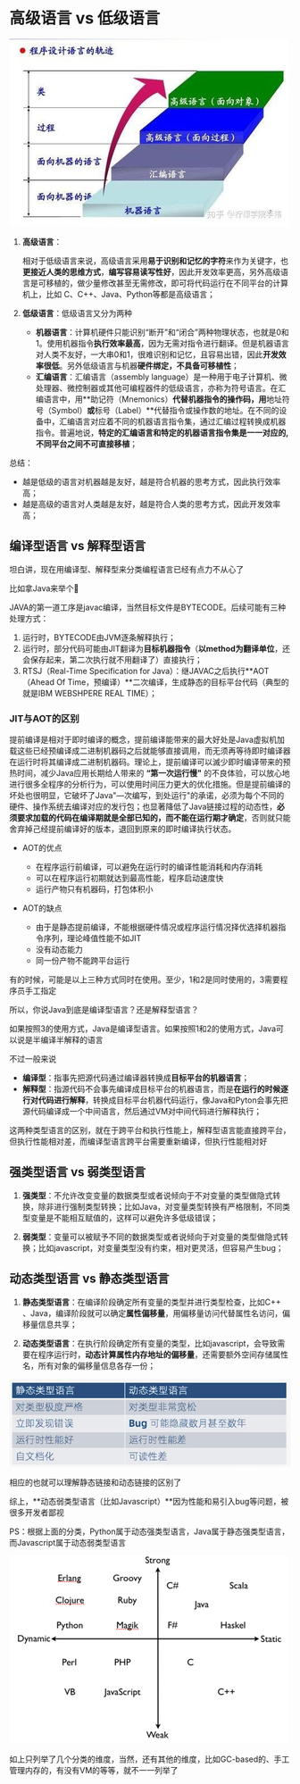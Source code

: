
# **高级语言 vs 低级语言**

![高级语言和低级语言](https://github.com/xiaoyuge/Tech-Notes/blob/58e72b095de3f5d36f7e053b47c4e13ab6d98814/%E7%BC%96%E7%A8%8B%E8%AF%AD%E8%A8%80/resources/%E9%AB%98%E7%BA%A7%E8%AF%AD%E8%A8%80%E5%92%8C%E4%BD%8E%E7%BA%A7%E8%AF%AD%E8%A8%80.jpeg)

1. **高级语言**：

    相对于低级语言来说，高级语言采用**易于识别和记忆的字符**来作为关键字，也**更接近人类的思维方式**，**编写容易读写性好**，因此开发效率更高，另外高级语言是可移植的，做少量修改甚至无需修改，即可将代码运行在不同平台的计算机上，比如 C、C++、Java、Python等都是高级语言；

2. **低级语言**：低级语言又分为两种
    - **机器语言**：计算机硬件只能识别“断开”和“闭合”两种物理状态，也就是0和1。使用机器指令**执行效率最高**，因为无需对指令进行翻译。但是机器语言对人类不友好，一大串0和1，很难识别和记忆，且容易出错，因此**开发效率很低**。另外低级语言与机器**硬件绑定，不具备可移植性**；
    - **汇编语言**：汇编语言（assembly language）是一种用于电子计算机、微处理器、微控制器或其他可编程器件的低级语言，亦称为符号语言。在汇编语言中，用**助记符（Mnemonics）**代替机器指令的操作码，用**地址符号（Symbol）**或**标号（Label）**代替指令或操作数的地址。在不同的设备中，汇编语言对应着不同的机器语言指令集，通过汇编过程转换成机器指令。普遍地说，**特定的汇编语言和特定的机器语言指令集是一一对应的,不同平台之间不可直接移植**；

总结：

- 越是低级的语言对机器越是友好，越是符合机器的思考方式，因此执行效率高；
- 越是高级的语言对人类越是友好，越是符合人类的思考方式，因此开发效率高；

## **编译型语言 vs 解释型语言**

坦白讲，现在用编译型、解释型来分类编程语言已经有点力不从心了

比如拿Java来举个🌰

JAVA的第一道工序是javac编译，当然目标文件是BYTECODE。后续可能有三种处理方式：

1. 运行时，BYTECODE由JVM逐条解释执行；
2. 运行时，部分代码可能由JIT翻译为**目标机器指令**（**以method为翻译单位**，还会保存起来，第二次执行就不用翻译了）直接执行；
3. RTSJ（Real-Time Specification for Java）：继JAVAC之后执行**AOT（Ahead Of Time，预编译）**二次编译，生成静态的目标平台代码（典型的就是IBM WEBSHPERE REAL TIME）；

### **JIT与AOT的区别**

提前编译是相对于即时编译的概念，提前编译能带来的最大好处是Java虚拟机加载这些已经预编译成二进制机器码之后就能够直接调用，而无须再等待即时编译器在运行时将其编译成二进制机器码。理论上，提前编译可以滅少即时编译带来的预热时间，减少Java应用长期给人带来的 **“第一次运行慢"** 的不良体验，可以放心地进行很多全程序的分析行为，可以使用时间压力更大的优化措施。但是提前编译的坏处也很明显，它破坏了Java"—次编写，到处运行"的承诺，必须为每个不同的硬件、操作系统去编译对应的发行包；也显著降低了Java链接过程的动态性，**必须要求加载的代码在编译期就是全部已知的，而不能在运行期才确定**，否则就只能舍弃掉己经提前编译好的版本，退回到原来的即时编译执行状态。

- AOT的优点

    - 在程序运行前编译，可以避免在运行时的编译性能消耗和内存消耗
    - 可以在程序运行初期就达到最高性能，程序启动速度快
    - 运行产物只有机器码，打包体积小

- AOT的缺点

    - 由于是静态提前编译，不能根据硬件情况或程序运行情况择优选择机器指令序列，理论峰值性能不如JIT
    - 没有动态能力
    - 同一份产物不能跨平台运行

有的时候，可能是以上三种方式同时在使用。至少，1和2是同时使用的，3需要程序员手工指定

所以，你说Java到底是编译型语言？还是解释型语言？

如果按照3的使用方式，Java是编译型语言。如果按照1和2的使用方式，Java可以说是半编译半解释的语言

不过一般来说

- **编译型**：指事先把源代码通过编译器转换成**目标平台的机器语言**；
- **解释型**：指源代码不会事先编译成目标平台的机器语言，而是**在运行的时候逐行对代码进行解释**，转换成目标平台机器代码运行，像Java和Pyton会事先把源代码编译成一个中间语言，然后通过VM对中间代码进行解释执行；

这两种类型语言的区别，就在于跨平台和执行性能上，解释型语言能直接跨平台，但执行性能相对差，而编译型语言跨平台需要重新编译，但执行性能相对好

## **强类型语言 vs 弱类型语言**

1. **强类型**：不允许改变变量的数据类型或者说倾向于不对变量的类型做隐式转换，除非进行强制类型转换；比如Java，对变量类型转换有严格限制，不同类型变量是不能相互赋值的，这样可以避免许多低级错误；

2. **弱类型**：变量可以被赋予不同的数据类型或者说倾向于对变量的类型做隐式转换；比如javascript，对变量类型没有约束，相对更灵活，但容易产生bug；

## **动态类型语言 vs 静态类型语言**

1. **静态类型语言**：在编译阶段确定所有变量的类型并进行类型检查，比如C++ 、Java，编译阶段就可以确定**属性偏移量**，用偏移量访问代替属性名访问，偏移量信息共享；

2. **动态类型语言**：在执行阶段确定所有变量的类型，比如javascript，会导致需要在程序运行时，**动态计算属性内存地址的偏移量**，还需要额外空间存储属性名，所有对象的偏移量信息各存一份；

![静态类型语言和动态类型语言对比](https://github.com/xiaoyuge/Tech-Notes/blob/main/%E7%BC%96%E7%A8%8B%E8%AF%AD%E8%A8%80/resources/%E9%9D%99%E6%80%81%E7%B1%BB%E5%9E%8B%E8%AF%AD%E8%A8%80%E5%92%8C%E5%8A%A8%E6%80%81%E7%B1%BB%E5%9E%8B%E8%AF%AD%E8%A8%80%E5%AF%B9%E6%AF%94.png)

相应的也就可以理解静态链接和动态链接的区别了

综上，**动态弱类型语言（比如Javascript）**因为性能和易引入bug等问题，被很多开发者鄙视

PS：根据上面的分类，Python属于动态强类型语言，Java属于静态强类型语言，而Javascript属于动态弱类型语言

![不同变成语言的强弱类型和静态类型分类](https://github.com/xiaoyuge/Tech-Notes/blob/main/%E7%BC%96%E7%A8%8B%E8%AF%AD%E8%A8%80/resources/program_language_type_category.png)

如上只列举了几个分类的维度，当然，还有其他的维度，比如GC-based的、手工管理内存的，有没有VM的等等，就不一一列举了
